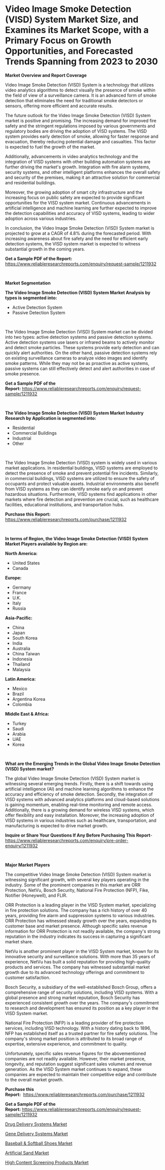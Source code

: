 <p><h1>Video Image Smoke Detection (VISD) System Market Size, and Examines its Market Scope, with a Primary Focus on Growth Opportunities, and Forecasted Trends Spanning from 2023 to 2030</h1></p><p><strong>Market Overview and Report Coverage</strong></p>
<p><p>Video Image Smoke Detection (VISD) System is a technology that utilizes video analytics algorithms to detect visually the presence of smoke within the field of view of a surveillance camera. It is an advanced form of smoke detection that eliminates the need for traditional smoke detectors or sensors, offering more efficient and accurate results.</p><p>The future outlook for the Video Image Smoke Detection (VISD) System market is positive and promising. The increasing demand for improved fire safety and the stringent regulations imposed by various governments and regulatory bodies are driving the adoption of VISD systems. The VISD system provides early detection of smoke, allowing for faster response and evacuation, thereby reducing potential damage and casualties. This factor is expected to fuel the growth of the market.</p><p>Additionally, advancements in video analytics technology and the integration of VISD systems with other building automation systems are further driving the market's growth. Integration with fire alarm systems, security systems, and other intelligent platforms enhances the overall safety and security of the premises, making it an attractive solution for commercial and residential buildings.</p><p>Moreover, the growing adoption of smart city infrastructure and the increasing focus on public safety are expected to provide significant opportunities for the VISD system market. Continuous advancements in artificial intelligence and machine learning are further expected to improve the detection capabilities and accuracy of VISD systems, leading to wider adoption across various industries.</p><p>In conclusion, the Video Image Smoke Detection (VISD) System market is projected to grow at a CAGR of 4.8% during the forecasted period. With increasing awareness about fire safety and the need for efficient early detection systems, the VISD system market is expected to witness substantial growth in the coming years.</p></p>
<p><strong>Get a Sample PDF of the Report:</strong> <a href="https://www.reliableresearchreports.com/enquiry/request-sample/1211932">https://www.reliableresearchreports.com/enquiry/request-sample/1211932</a></p>
<p>&nbsp;</p>
<p><strong>Market Segmentation</strong></p>
<p><strong>The Video Image Smoke Detection (VISD) System Market Analysis by types is segmented into:</strong></p>
<p><ul><li>Active Detection System</li><li>Passive Detection System</li></ul></p>
<p>&nbsp;</p>
<p><p>The Video Image Smoke Detection (VISD) System market can be divided into two types: active detection systems and passive detection systems. Active detection systems use lasers or infrared beams to actively monitor and detect smoke particles. These systems provide early detection and can quickly alert authorities. On the other hand, passive detection systems rely on existing surveillance cameras to analyze video images and identify smoke patterns. While they may not be as proactive as active systems, passive systems can still effectively detect and alert authorities in case of smoke presence.</p></p>
<p><strong>Get a Sample PDF of the Report:</strong>&nbsp;<a href="https://www.reliableresearchreports.com/enquiry/request-sample/1211932">https://www.reliableresearchreports.com/enquiry/request-sample/1211932</a></p>
<p>&nbsp;</p>
<p><strong>The Video Image Smoke Detection (VISD) System Market Industry Research by Application is segmented into:</strong></p>
<p><ul><li>Residential</li><li>Commercial Buildings</li><li>Industrial</li><li>Other</li></ul></p>
<p>&nbsp;</p>
<p><p>The Video Image Smoke Detection (VISD) system is widely used in various market applications. In residential buildings, VISD systems are employed to detect the presence of smoke and prevent potential fire incidents. Similarly, in commercial buildings, VISD systems are utilized to ensure the safety of occupants and protect valuable assets. Industrial environments also benefit from VISD systems as they can identify smoke early on and prevent hazardous situations. Furthermore, VISD systems find applications in other markets where fire detection and prevention are crucial, such as healthcare facilities, educational institutions, and transportation hubs.</p></p>
<p><strong>Purchase this Report:</strong>&nbsp; <a href="https://www.reliableresearchreports.com/purchase/1211932">https://www.reliableresearchreports.com/purchase/1211932</a></p>
<p>&nbsp;</p>
<p><strong>In terms of Region, the Video Image Smoke Detection (VISD) System Market Players available by Region are:</strong></p>
<p>
    <p> <strong> North America: </strong>
        <ul>
            <li>United States</li>
            <li>Canada</li>
        </ul>
        </p> 
    <p> <strong> Europe: </strong>
        <ul>
            <li>Germany</li>
            <li>France</li>
            <li>U.K.</li>
            <li>Italy</li>
            <li>Russia</li>
        </ul>
        </p> 
    <p> <strong> Asia-Pacific: </strong>
        <ul>
            <li>China</li>
            <li>Japan</li>
            <li>South Korea</li>
            <li>India</li>
            <li>Australia</li>
            <li>China Taiwan</li>
            <li>Indonesia</li>
            <li>Thailand</li>
            <li>Malaysia</li>
        </ul>
        </p> 
    <p> <strong> Latin America: </strong>
        <ul>
            <li>Mexico</li>
            <li>Brazil</li>
            <li>Argentina Korea</li>
            <li>Colombia</li>
        </ul>
        </p> 
    <p> <strong> Middle East & Africa: </strong>
        <ul>
            <li>Turkey</li>
            <li>Saudi</li>
            <li>Arabia</li>
            <li>UAE</li>
            <li>Korea</li>
        </ul>
    </p>
    </p>
<p>&nbsp;</p>
<p><strong>What are the Emerging Trends in the Global Video Image Smoke Detection (VISD) System market?</strong></p>
<p><p>The global Video Image Smoke Detection (VISD) System market is witnessing several emerging trends. Firstly, there is a shift towards using artificial intelligence (AI) and machine learning algorithms to enhance the accuracy and efficiency of smoke detection. Secondly, the integration of VISD systems with advanced analytics platforms and cloud-based solutions is gaining momentum, enabling real-time monitoring and remote access. Additionally, there is a growing demand for wireless VISD systems, which offer flexibility and easy installation. Moreover, the increasing adoption of VISD systems in various industries such as healthcare, transportation, and manufacturing is expected to drive market growth.</p></p>
<p><strong>Inquire or Share Your Questions If Any Before Purchasing This Report</strong>- <a href="https://www.reliableresearchreports.com/enquiry/pre-order-enquiry/1211932">https://www.reliableresearchreports.com/enquiry/pre-order-enquiry/1211932</a></p>
<p>&nbsp;</p>
<p><strong>Major Market Players</strong></p>
<p><p>The competitive Video Image Smoke Detection (VISD) System market is witnessing significant growth, with several key players operating in the industry. Some of the prominent companies in this market are ORR Protection, NetVu, Bosch Security, National Fire Protection (NFP), Fike, Notifier (Honeywell), and FLIR. </p><p>ORR Protection is a leading player in the VISD System market, specializing in fire protection solutions. The company has a rich history of over 40 years, providing fire alarm and suppression systems to various industries. ORR Protection has witnessed steady growth over the years, expanding its customer base and market presence. Although specific sales revenue information for ORR Protection is not readily available, the company's strong reputation in the industry indicates its success in capturing a significant market share.</p><p>NetVu is another prominent player in the VISD System market, known for its innovative security and surveillance solutions. With more than 35 years of experience, NetVu has built a solid reputation for providing high-quality products and services. The company has witnessed substantial market growth due to its advanced technology offerings and commitment to customer satisfaction. </p><p>Bosch Security, a subsidiary of the well-established Bosch Group, offers a comprehensive range of security solutions, including VISD systems. With a global presence and strong market reputation, Bosch Security has experienced consistent growth over the years. The company's commitment to research and development has ensured its position as a key player in the VISD System market.</p><p>National Fire Protection (NFP) is a leading provider of fire protection services, including VISD technology. With a history dating back to 1896, NFP has established itself as a trusted partner for fire safety solutions. The company's strong market position is attributed to its broad range of expertise, extensive experience, and commitment to quality.</p><p>Unfortunately, specific sales revenue figures for the abovementioned companies are not readily available. However, their market presence, longevity, and reputation suggest significant sales volumes and revenue generation. As the VISD System market continues to expand, these companies are expected to maintain their competitive edge and contribute to the overall market growth.</p></p>
<p><strong>Purchase this Report:</strong>&nbsp;&nbsp;<a href="https://www.reliableresearchreports.com/purchase/1211932">https://www.reliableresearchreports.com/purchase/1211932</a></p>
<p></p>
<p><strong>Get a Sample PDF of the Report:</strong>&nbsp;<a href="https://www.reliableresearchreports.com/enquiry/request-sample/1211932">https://www.reliableresearchreports.com/enquiry/request-sample/1211932</a></p>
<p><p><a href="https://www.linkedin.com/pulse/drug-delivery-systems-market-size-share-global-analysis-report-edlee/">Drug Delivery Systems Market</a></p><p><a href="https://www.linkedin.com/pulse/gene-delivery-systems-market-research-report-unlocks-wbiye/">Gene Delivery Systems Market</a></p><p><a href="https://medium.com/@wound.key.cure/baseball-amp-softball-shoes-market-size-growth-forecast-2023-2030-2a1d714be286">Baseball & Softball Shoes Market</a></p><p><a href="https://medium.com/@nicholasgarcia1914/artificial-sand-market-size-growth-forecast-2023-2030-44b5fc68a57e">Artificial Sand Market</a></p><p><a href="https://www.linkedin.com/pulse/high-content-screening-products-market-share-amp-new-trends-uob7c/">High Content Screening Products Market</a></p></p>